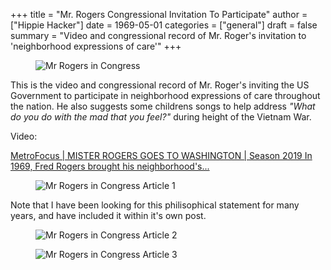 +++
title = "Mr. Rogers Congressional Invitation To Participate"
author = ["Hippie Hacker"]
date = 1969-05-01
categories = ["general"]
draft = false
summary = "Video and congressional record of Mr. Roger's invitation to 'neighborhood expressions of care'"
+++
<figure>
<img alt='Mr Rogers in Congress' src='/images/1969/mr-rogers-in-congress.png' />
</figure>

This is the video and congressional record of Mr. Roger's inviting the US
Government to participate in neighborhood expressions of care throughout the
nation. He also suggests some childrens songs to help address _"What do you do with the
mad that you feel?"_ during height of the Vietnam War.

Video:

<a href=https://www.pbs.org/video/mister-rogers-goes-washington-ycjrnx/ target=_blank>

MetroFocus | MISTER ROGERS GOES TO WASHINGTON | Season 2019
In 1969, Fred Rogers brought his neighborhood's...

</a>
<figure>
<img style='margin-left: auto; margin-right: auto;' alt='Mr Rogers in Congress Article 1' src='/images/1969/mr-rogers-news-article-1.png'>
</figure>

Note that I have been looking for this philisophical statement for many years, and have included it within it's own post.
<figure>
<img  alt='Mr Rogers in Congress Article 2' src='/images/1969/mr-rogers-news-article-2.png'>
</figure>
<figure>
<img  alt='Mr Rogers in Congress Article 3' src='/images/1969/mr-rogers-news-article-3.png'>
</figure>
